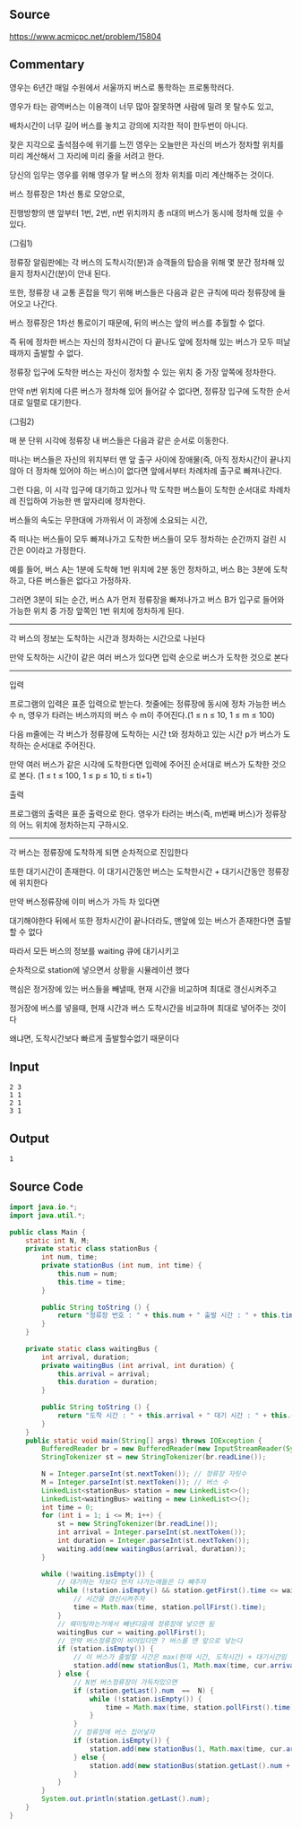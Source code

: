## Source

https://www.acmicpc.net/problem/15804
  
## Commentary

영우는 6년간 매일 수원에서 서울까지 버스로 통학하는 프로통학러다.  
  
영우가 타는 광역버스는 이용객이 너무 많아 잘못하면 사람에 밀려 못 탈수도 있고,  
  
배차시간이 너무 길어 버스를 놓치고 강의에 지각한 적이 한두번이 아니다.  
  
잦은 지각으로 출석점수에 위기를 느낀 영우는 오늘만은 자신의 버스가 정차할 위치를 미리 계산해서 그 자리에 미리 줄을 서려고 한다.  
  
당신의 임무는 영우를 위해 영우가 탈 버스의 정차 위치를 미리 계산해주는 것이다.  
  
버스 정류장은 1차선 통로 모양으로,  
  
진행방향의 맨 앞부터 1번, 2번, n번 위치까지 총 n대의 버스가 동시에 정차해 있을 수 있다.  
  
(그림1)  
  
정류장 알림판에는 각 버스의 도착시각(분)과 승객들의 탑승을 위해 몇 분간 정차해 있을지 정차시간(분)이 안내 된다.  
  
또한, 정류장 내 교통 혼잡을 막기 위해 버스들은 다음과 같은 규칙에 따라 정류장에 들어오고 나간다.  
  
버스 정류장은 1차선 통로이기 때문에, 뒤의 버스는 앞의 버스를 추월할 수 없다.  
  
즉 뒤에 정차한 버스는 자신의 정차시간이 다 끝나도 앞에 정차해 있는 버스가 모두 떠날 때까지 출발할 수 없다.  
  
  
정류장 입구에 도착한 버스는 자신이 정차할 수 있는 위치 중 가장 앞쪽에 정차한다.  
  
만약 n번 위치에 다른 버스가 정차해 있어 들어갈 수 없다면, 정류장 입구에 도착한 순서대로 일렬로 대기한다.  
  
(그림2)  
  
매 분 단위 시각에 정류장 내 버스들은 다음과 같은 순서로 이동한다.  
  
떠나는 버스들은 자신의 위치부터 맨 앞 출구 사이에 장애물(즉, 아직 정차시간이 끝나지 않아 더 정차해 있어야 하는 버스)이 없다면 앞에서부터 차례차례 출구로 빠져나간다.  
  
그런 다음, 이 시각 입구에 대기하고 있거나 막 도착한 버스들이 도착한 순서대로 차례차례 진입하여 가능한 맨 앞자리에 정차한다.  
  
버스들의 속도는 무한대에 가까워서 이 과정에 소요되는 시간,  
  
즉 떠나는 버스들이 모두 빠져나가고 도착한 버스들이 모두 정차하는 순간까지 걸린 시간은 0이라고 가정한다.  
  
예를 들어, 버스 A는 1분에 도착해 1번 위치에 2분 동안 정차하고, 버스 B는 3분에 도착하고, 다른 버스들은 없다고 가정하자.  
  
그러면 3분이 되는 순간, 버스 A가 먼저 정류장을 빠져나가고 버스 B가 입구로 들어와 가능한 위치 중 가장 앞쪽인 1번 위치에 정차하게 된다.  
  
---  
  
각 버스의 정보는 도착하는 시간과 정차하는 시간으로 나뉜다  
  
만약 도착하는 시간이 같은 여러 버스가 있다면 입력 순으로 버스가 도착한 것으로 본다  
  
  
  
---  
  
입력  
  
프로그램의 입력은 표준 입력으로 받는다. 첫줄에는 정류장에 동시에 정차 가능한 버스 수 n, 영우가 타려는 버스까지의 버스 수 m이 주어진다.(1 ≤ n ≤ 10, 1 ≤ m ≤ 100)  
  
다음 m줄에는 각 버스가 정류장에 도착하는 시간 t와 정차하고 있는 시간 p가 버스가 도착하는 순서대로 주어진다.  
  
만약 여러 버스가 같은 시각에 도착한다면 입력에 주어진 순서대로 버스가 도착한 것으로 본다. (1 ≤ t ≤ 100, 1 ≤ p ≤ 10, ti ≤ ti+1)  
  
출력  
  
프로그램의 출력은 표준 출력으로 한다. 영우가 타려는 버스(즉, m번째 버스)가 정류장의 어느 위치에 정차하는지 구하시오.  
  
---  
  
각 버스는 정류장에 도착하게 되면 순차적으로 진입한다  
  
또한 대기시간이 존재한다. 이 대기시간동안 버스는 도착한시간 + 대기시간동안 정류장에 위치한다  
  
만약 버스정류장에 이미 버스가 가득 차 있다면  
  
대기해야한다 뒤에서 또한 정차시간이 끝나더라도, 맨앞에 있는 버스가 존재한다면 출발할 수 없다  

따라서 모든 버스의 정보를 waiting 큐에 대기시키고

순차적으로 station에 넣으면서 상황을 시뮬레이션 했다

핵심은 정거장에 있는 버스들을 빼낼때, 현재 시간을 비교하며 최대로 갱신시켜주고

정거장에 버스를 넣을때, 현재 시간과 버스 도착시간을 비교하며 최대로 넣어주는 것이다

왜냐면, 도착시간보다 빠르게 출발할수없기 때문이다

  
## Input

```
2 3  
1 1  
2 1  
3 1  
```

## Output

```
1
```


## Source Code

```java
import java.io.*;  
import java.util.*;  
  
public class Main {  
    static int N, M;  
    private static class stationBus {  
        int num, time;  
        private stationBus (int num, int time) {  
            this.num = num;  
            this.time = time;  
        }  
  
        public String toString () {  
            return "정류장 번호 : " + this.num + " 출발 시간 : " + this.time;  
        }  
    }  
  
    private static class waitingBus {  
        int arrival, duration;  
        private waitingBus (int arrival, int duration) {  
            this.arrival = arrival;  
            this.duration = duration;  
        }  
  
        public String toString () {  
            return "도착 시간 : " + this.arrival + " 대기 시간 : " + this.duration;  
        }  
    }  
    public static void main(String[] args) throws IOException {  
        BufferedReader br = new BufferedReader(new InputStreamReader(System.in));  
        StringTokenizer st = new StringTokenizer(br.readLine());  
  
        N = Integer.parseInt(st.nextToken()); // 정류장 자릿수  
        M = Integer.parseInt(st.nextToken()); // 버스 수  
        LinkedList<stationBus> station = new LinkedList<>();  
        LinkedList<waitingBus> waiting = new LinkedList<>();  
        int time = 0;  
        for (int i = 1; i <= M; i++) {  
            st = new StringTokenizer(br.readLine());  
            int arrival = Integer.parseInt(st.nextToken());  
            int duration = Integer.parseInt(st.nextToken());  
            waiting.add(new waitingBus(arrival, duration));  
        }  
  
        while (!waiting.isEmpty()) {  
            // 대기하는 차보다 먼저 나가는애들은 다 빼주자  
            while (!station.isEmpty() && station.getFirst().time <= waiting.getFirst().arrival) {  
                // 시간을 갱신시켜주자  
                time = Math.max(time, station.pollFirst().time);  
            }  
            // 웨이팅하는거에서 빼낸다음에 정류장에 넣으면 됨  
            waitingBus cur = waiting.pollFirst();  
            // 만약 버스정류장이 비어있다면 ? 버스를 맨 앞으로 넣는다  
            if (station.isEmpty()) {  
                // 이 버스가 출발할 시간은 max(현재 시간, 도착시간) + 대기시간임  
                station.add(new stationBus(1, Math.max(time, cur.arrival) + cur.duration));  
            } else {  
                // N번 버스정류장이 가득차있으면  
                if (station.getLast().num  ==  N) {  
                    while (!station.isEmpty()) {  
                        time = Math.max(time, station.pollFirst().time);  
                    }  
                }  
                // 정류장에 버스 집어넣자  
                if (station.isEmpty()) {  
                    station.add(new stationBus(1, Math.max(time, cur.arrival) + cur.duration));  
                } else {  
                    station.add(new stationBus(station.getLast().num + 1, Math.max(time, cur.arrival) + cur.duration));  
                }  
            }  
        }  
        System.out.println(station.getLast().num);  
    }  
}  

```
